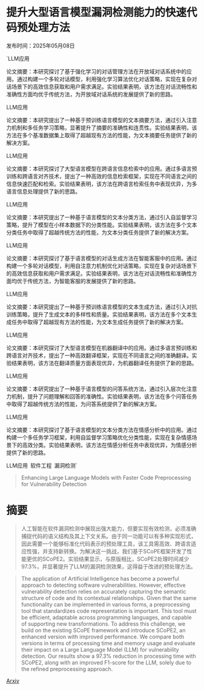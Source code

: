# 提升大型语言模型漏洞检测能力的快速代码预处理方法

发布时间：2025年05月08日

`LLM应用

论文摘要：本研究探讨了基于强化学习的对话管理方法在开放域对话系统中的应用。通过构建一个多轮对话模型，利用强化学习算法优化对话策略，实现在复杂对话场景下的高效信息获取和用户需求满足。实验结果表明，该方法在对话流畅性和准确性方面均优于传统方法，为开放域对话系统的发展提供了新的思路。

LLM应用

论文摘要：本研究提出了一种基于预训练语言模型的文本摘要方法，通过引入注意力机制和多任务学习策略，显著提升了摘要的准确性和连贯性。实验结果表明，该方法在多个基准数据集上取得了超越现有方法的性能，为文本摘要任务提供了新的解决方案。

LLM应用

论文摘要：本研究探讨了大型语言模型在跨语言信息检索中的应用。通过多语言预训练和跨语言对齐技术，提出了一种高效的信息检索框架，实现在不同语言之间的信息快速匹配和检索。实验结果表明，该方法在跨语言检索任务中表现优异，为多语言信息处理提供了新的思路。

LLM应用

论文摘要：本研究提出了一种基于语言模型的文本分类方法，通过引入自监督学习策略，提升了模型在小样本数据下的分类性能。实验结果表明，该方法在多个文本分类任务中取得了超越传统方法的性能，为文本分类任务提供了新的解决方案。

LLM应用

论文摘要：本研究探讨了基于语言模型的对话生成方法在智能客服中的应用。通过构建一个多轮对话模型，利用自注意力机制优化对话策略，实现在复杂对话场景下的高效信息获取和用户需求满足。实验结果表明，该方法在对话流畅性和准确性方面均优于传统方法，为智能客服的发展提供了新的思路。

LLM应用

论文摘要：本研究提出了一种基于预训练语言模型的文本生成方法，通过引入对抗训练策略，提升了生成文本的多样性和质量。实验结果表明，该方法在多个文本生成任务中取得了超越现有方法的性能，为文本生成任务提供了新的解决方案。

LLM应用

论文摘要：本研究探讨了大型语言模型在机器翻译中的应用。通过多语言预训练和跨语言对齐技术，提出了一种高效翻译框架，实现在不同语言之间的准确翻译。实验结果表明，该方法在翻译质量方面表现优异，为机器翻译任务提供了新的思路。

LLM应用

论文摘要：本研究提出了一种基于语言模型的问答系统方法，通过引入层次化注意力机制，提升了问题理解和回答的准确性。实验结果表明，该方法在多个问答任务中取得了超越传统方法的性能，为问答系统提供了新的解决方案。

LLM应用

论文摘要：本研究探讨了基于语言模型的文本分类方法在情感分析中的应用。通过构建一个多任务学习框架，利用自监督学习策略优化分类性能，实现在复杂情感场景下的高效分类。实验结果表明，该方法在情感分析任务中表现优异，为情感分析提供了新的思路。

LLM应用` `软件工程` `漏洞检测`

> Enhancing Large Language Models with Faster Code Preprocessing for Vulnerability Detection

# 摘要

> 人工智能在软件漏洞检测中展现出强大能力，但要实现有效检测，必须准确捕捉代码的语义结构及其上下文关系。由于同一功能可以有多种实现形式，因此需要一个能够标准化代码表示的预处理工具，该工具需高效、跨语言适应性强，并支持新转换。为解决这一挑战，我们基于SCoPE框架开发了性能更优的SCoPE2。实验结果显示，与原版相比，SCoPE2处理时间减少97.3%，并显著提升了LLM的漏洞检测效果，这得益于改进的预处理方法。

> The application of Artificial Intelligence has become a powerful approach to detecting software vulnerabilities. However, effective vulnerability detection relies on accurately capturing the semantic structure of code and its contextual relationships. Given that the same functionality can be implemented in various forms, a preprocessing tool that standardizes code representation is important. This tool must be efficient, adaptable across programming languages, and capable of supporting new transformations. To address this challenge, we build on the existing SCoPE framework and introduce SCoPE2, an enhanced version with improved performance. We compare both versions in terms of processing time and memory usage and evaluate their impact on a Large Language Model (LLM) for vulnerability detection. Our results show a 97.3\% reduction in processing time with SCoPE2, along with an improved F1-score for the LLM, solely due to the refined preprocessing approach.

[Arxiv](https://arxiv.org/abs/2505.05600)